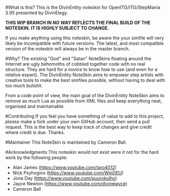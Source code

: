 #What is this?
This is the DivinEntity noteskin for OpenITG/ITG/StepMania 3.95 presented by DivinElegy.

**THIS WIP BRANCH IN _NO WAY_ REFLECTS THE FINAL BUILD OF THE NOTESKIN. IT IS HIGHLY SUBJECT TO CHANGE.**

If you make anything using this noteskin, be aware the your simfile will very likely be incompatible with future versions. The latest, and most compatible version of the noteskin will always be in the master branch.

#Why?
The existing "God" and "Satan" NoteSkins floating around the Internet are ugly behomoths of cobbled together code with no real structure. They are hard for a novice to know how to use (and even for a relative expert). The DivinEntity NoteSkin aims to empower step artists with creative tools to make the best simfiles possible, without having to deal with too much bullshit.

From a code point of view, the main goal of the DivinEntity NoteSkin aims to remove as much Lua as possible from XML files and keep everything neat, organised and maintainable.

#Contributing
If you feel you have something of value to add to this project, _please_ make a fork under your own GitHub account, then send a pull request. This is the best way to keep track of changes and give credit where credit is due. Thanks.

#Maintainer
This NoteSkin is maintained by Cameron Ball.

#Acknowledgments
This noteskin would not exist were it not for the hard work by the following people:

- Alan James (https://www.youtube.com/taro4012)
- Nick Psyhogios (https://www.youtube.com/WinDEU)
- Jona Day (https://www.youtube.com/puurokulho)
- Jayce Newton (https://www.youtube.com/divinejayce)
- Cameron Ball

